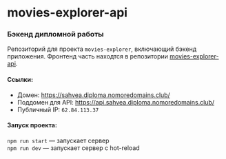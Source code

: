 # movies-explorer-api
### Бэкенд дипломной работы

Репозиторий для проекта `movies-explorer`, включающий бэкенд приложения.
Фронтенд часть находтся в репозитории [movies-explorer-api](https://github.com/sahvea/movies-explorer-frontend).


#### Ссылки:
* Домен: https://sahvea.diploma.nomoredomains.club/
* Поддомен для API: https://api.sahvea.diploma.nomoredomains.club/
* Публичный IP: `62.84.113.37`

#### Запуск проекта:
`npm run start` — запускает сервер   
`npm run dev` — запускает сервер с hot-reload
